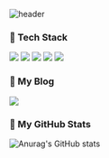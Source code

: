 ![header](https://capsule-render.vercel.app/api?type=waving&color=auto&height=250&section=header&text=BoGyoeng%20Kim&fontSize=90)

<h3 align="left"> 🔮 Tech Stack</h3>
<p align="left">
<img src="https://img.shields.io/badge/HTML-E34F26?style=flat-square&logo=HTML5&logoColor=white"/>
<img src="https://img.shields.io/badge/CSS-1572B6?style=flat-square&logo=CSS3&logoColor=white"/>
<img src="https://img.shields.io/badge/Javascript-F7DF1E?style=flat-square&logo=Javascript&logoColor=white"/>
<img src="https://img.shields.io/badge/React & React Native-61DAFB?style=flat-square&logo=React&logoColor=white"/>
<img src="https://img.shields.io/badge/Next.js-000000?style=flat-square&logo=Next.js&logoColor=white"/> 
</p>




<h3 align="left">💜  My Blog </h3>
<p align="left"><img src="https://img.shields.io/badge/Tech Blog-11B48A?style=flat-square&logo=Vimeo&logoColor=white&link="https://velog.io/@chloeee""/> </p>

<h3 align="left"> 🦄 My GitHub Stats </h3>

![Anurag's GitHub stats](https://github-readme-stats.vercel.app/api?username=bokim1004&theme=cobalt&show_icons=true)


